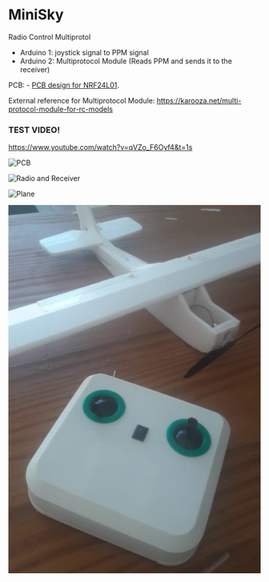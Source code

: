 # MiniSky
Radio Control Multiprotol

* Arduino 1: joystick signal to PPM signal
* Arduino 2: Multiprotocol Module (Reads PPM and sends it to the receiver)

PCB: - [PCB design for NRF24L01](https://oshwlab.com/gustavomartinez/tx-rc-joystick-nrf24_copy_copy_copy_copy).

External reference for Multiprotocol Module: https://karooza.net/multi-protocol-module-for-rc-models

### TEST VIDEO!
https://www.youtube.com/watch?v=qVZo_F6Oyf4&t=1s

![PCB](https://github.com/glisandro/MiniSky/blob/main/files/pcb.jpg)

![Radio and Receiver](https://github.com/glisandro/MiniSky/blob/main/files/radio-receiver.jpg)

![Plane](https://github.com/glisandro/MiniSky/blob/main/files/airplane.jpg)

![Radio and Plane](https://github.com/glisandro/MiniSky/blob/main/files/radio-airplane.jpg)

